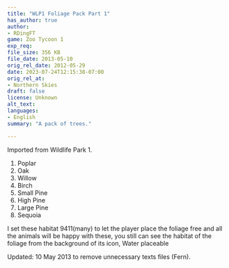 ```yaml
---
title: "WLP1 Foliage Pack Part 1"
has_author: true
author: 
- RDingFT
game: Zoo Tycoon 1
exp_req: 
file_size: 356 KB
file_date: 2013-05-10
orig_rel_date: 2012-05-29
date: 2023-07-24T12:15:38-07:00
orig_rel_at: 
- Northern Skies
draft: false
license: Unknown
alt_text: 
languages:
- English
summary: "A pack of trees."

---
```


Imported from Wildlife Park 1. 

1. Poplar
2. Oak
3. Willow
4. Birch
5. Small Pine
6. High Pine
7. Large Pine
8. Sequoia

I set these habitat 9411(many) to let the player place the foliage free and all the animals will be happy with these, you still can see the habitat of the foliage from the background of its icon, Water placeable

Updated: 10 May 2013 to remove unnecessary texts files (Fern).